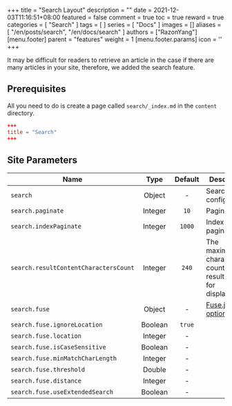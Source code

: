 +++
title = "Search Layout"
description = ""
date = 2021-12-03T11:16:51+08:00
featured = false
comment = true
toc = true
reward = true
categories = [
  "Search"
]
tags = [
]
series = [
  "Docs"
]
images = []
aliases = [
  "/en/posts/search",
  "/en/docs/search"
]
authors = ["RazonYang"]
[menu.footer]
  parent = "features"
  weight = 1
  [menu.footer.params]
    icon = '<i class="fas fa-fw fa-search text-info"></i>'
+++

It may be difficult for readers to retrieve an article in the case if there are many articles in your site, therefore, we added the search feature.

<!--more-->

## Prerequisites

All you need to do is create a page called `search/_index.md` in the `content` directory.

```toml
+++
title = "Search"
+++
```

## Site Parameters

| Name | Type | Default | Description
|---|:-:|:-:|---
| `search` | Object | - | Search configuration.
| `search.paginate` | Integer | `10` | Pagination.
| `search.indexPaginate` | Integer | `1000` | Index file pagination.
| `search.resultContentCharactersCount` | Integer | `240` | The maximum characters count of result content for displaying.
| `search.fuse` | Object | - | [Fuse.js options](https://fusejs.io/api/options.html).
| `search.fuse.ignoreLocation` | Boolean | `true` |
| `search.fuse.location` | Integer | - |
| `search.fuse.isCaseSensitive` | Boolean | - |
| `search.fuse.minMatchCharLength` | Integer | - |
| `search.fuse.threshold` | Double | - |
| `search.fuse.distance` | Integer | - |
| `search.fuse.useExtendedSearch` | Boolean | - |
